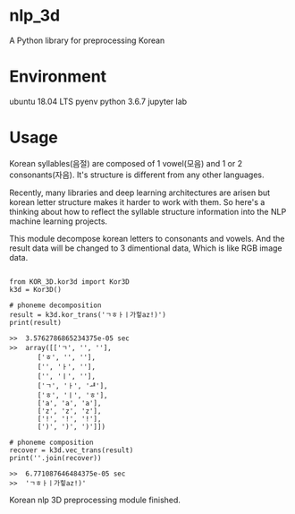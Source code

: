 # nlp_3d
A Python library for preprocessing Korean

# Environment
ubuntu 18.04 LTS
pyenv
python 3.6.7
jupyter lab

# Usage
 Korean syllables(음절) are composed of 1 vowel(모음) and 1 or 2 consonants(자음). It's structure is different from any other languages.

 Recently, many libraries and deep learning architectures are arisen but korean letter structure makes it harder to work with them. So here's a thinking about how to reflect the syllable structure information into the NLP machine learning projects.
 
 This module decompose korean letters to consonants and vowels. And the result data will be changed to 3 dimentional data, Which is like RGB image data.
 
<pre><code>
from KOR_3D.kor3d import Kor3D
k3d = Kor3D()

# phoneme decomposition
result = k3d.kor_trans('ㄱㅎㅏㅣ가힣az!)')
print(result)

>>  3.5762786865234375e-05 sec
>>  array([['ㄱ', '', ''],
       ['ㅎ', '', ''],
       ['', 'ㅏ', ''],
       ['', 'ㅣ', ''],
       ['ㄱ', 'ㅏ', 'ᆧ'],
       ['ㅎ', 'ㅣ', 'ㅎ'],
       ['a', 'a', 'a'],
       ['z', 'z', 'z'],
       ['!', '!', '!'],
       [')', ')', ')']])

# phoneme composition
recover = k3d.vec_trans(result)
print(''.join(recover))

>>  6.771087646484375e-05 sec
>>  'ㄱㅎㅏㅣ가힣az!)'
</code></pre>

Korean nlp 3D preprocessing module finished.
